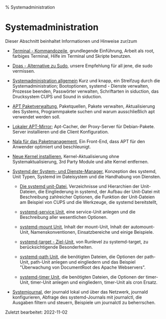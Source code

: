 % Systemadministration

# Systemadministration

Dieser Abschnitt beinhaltet Informationen und Hinweise zur/zum

+ [Terminal - Kommandozeile](0701-term-konsole_de.md#terminal---kommandozeile), grundlegende Einführung, Arbeit als root, farbiges Terminal, Hilfe im Terminal und Skripte benutzen.

+ [Doas - Alternative zu Sudo](0703-sys-admin-doas_de.md#doas---alternative-zu-sudo), unsere Empfehlung für all jene, die sudo vermissen.

+ [Systemadministration allgemein](0702-sys-admin-gen_de.md#systemadministration-allgemein) Kurz und knapp, ein Streifzug durch die Systemadministration; Bootoptionen, systemd - Dienste verwalten, Prozesse beenden, Passwörter verwalten, Schriftarten in siduction, das Drucksystem CUPS und Sound in siduction.

+ [APT Paketverwaltung](0705-sys-admin-apt_de.md#apt-paketverwaltung), Paketquellen, Pakete verwalten, Aktualisierung des Systems, Programmpakete suchen und warum ausschließlich apt verwendet werden soll. 

+ [Lokaler APT-Mirror](0706-sys-admin-apt-localmirr_de.md#lokaler-apt-mirror); Apt-Cacher, der Proxy-Server für Debian-Pakete. Server installieren und die Client Konfiguration.

+ [Nala für das Paketmanagement](0707-sys-admin-nala_de.md), Ein Front-End, dass APT für den Anwender optimiert und beschleunigt.

+ [Neue Kernel installieren](0708-sys-admin-kern-upg_de.md#kernel-upgrade), Kernel-Aktualisierung ohne Systemaktualisierung, 3rd Party Module und alte Kernel entfernen.

+ [Systemd der System- und Dienste-Manager](0710-systemd-start_de.md#systemd-der-system--und-dienste-manager), Konzeption des systemd, Unit Typen, Systemd im Dateisystem und die Handhabung von Diensten.

    + [Die systemd unit-Datei](0711-systemd-unit-datei_de.md#systemd-unit-datei), Verzeichnisse und Hierarchien der Unit-Dateien, die Eingliederung in systemd, der Aufbau der Unit-Datei mit Beschreibung zahlreicher Optionen, die Funktion der Unit-Dateien am Beispiel von CUPS und die Werkzeuge, die systemd bereitstellt,

    + [systemd-service Unit](0712-systemd-service_de.md#systemd-service), eine service-Unit anlegen und die Beschreibung aller wesentlichen Optionen.

    + [systemd-mount Unit](0713-systemd-mount_de.md#systemd-mount), Inhalt der mount-Unit, Inhalt der automount-Unit, Namenskonventionen, Einsatzbereiche und einige Beispiele.

    + [systemd-target - Ziel-Unit](0714-systemd-target_de.md#systemd-target---ziel-unit), von Runlevel zu systemd-target, zu berücksichtigende Besonderheiten. 

    + [systemd-path Unit](0715-systemd-path_de.md#systemd-path), die benötigten Dateien, die Optionen der path-Unit, path-Unit anlegen und eingliedern und das Beispiel "Überwachung von DocumentRoot des Apache Webservers".

    + [systemd-timer Unit](0716-systemd-timer_de.md#systemd-timer), die benötigten Dateien, die Optionen der timer-Unit, timer-Unit anlegen und eingliedern, timer-Unit als cron Ersatz.

+ [Systemjournal](0717-systemd-journald_de.md#systemjournal), der journald lokal und über das Netzwerk, journald konfigurieren, Abfrage des systemd-Journals mit journalctl, die Ausgaben filtern und steuern, Beispiele um journalctl zu beherrschen.

<div id="rev">Zuletzt bearbeitet: 2022-11-02</div>
